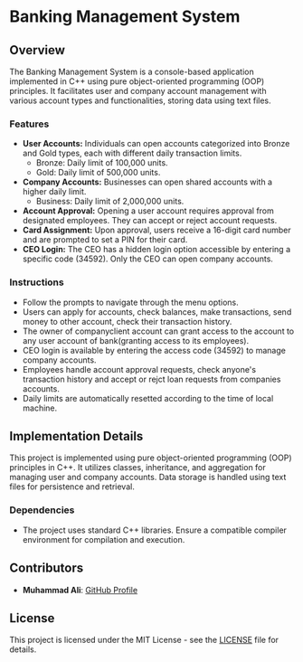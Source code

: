 # Banking Management System

## Overview

The Banking Management System is a console-based application implemented in C++ using pure object-oriented programming (OOP) principles. It facilitates user and company account management with various account types and functionalities, storing data using text files.

### Features

- **User Accounts:** Individuals can open accounts categorized into Bronze and Gold types, each with different daily transaction limits.
  - Bronze: Daily limit of 100,000 units.
  - Gold: Daily limit of 500,000 units.
- **Company Accounts:** Businesses can open shared accounts with a higher daily limit.
  - Business: Daily limit of 2,000,000 units.
- **Account Approval:** Opening a user account requires approval from designated employees. They can accept or reject account requests.
- **Card Assignment:** Upon approval, users receive a 16-digit card number and are prompted to set a PIN for their card.
- **CEO Login:** The CEO has a hidden login option accessible by entering a specific code (34592). Only the CEO can open company accounts.

### Instructions

- Follow the prompts to navigate through the menu options.
- Users can apply for accounts, check balances, make transactions, send money to other account, check their transaction history.
- The owner of companyclient account can grant access to the account to any user account of bank(granting access to its employees).
- CEO login is available by entering the access code (34592) to manage company accounts.
- Employees handle account approval requests, check anyone's transaction history and accept or rejct loan requests from companies accounts.
- Daily limits are automatically resetted according to the time of local machine.

## Implementation Details

This project is implemented using pure object-oriented programming (OOP) principles in C++. It utilizes classes, inheritance, and aggregation for managing user and company accounts. Data storage is handled using text files for persistence and retrieval.

### Dependencies

- The project uses standard C++ libraries. Ensure a compatible compiler environment for compilation and execution.

## Contributors

- **Muhammad Ali**: [GitHub Profile](https://github.com/MuhammadAli990)

## License

This project is licensed under the MIT License - see the [LICENSE](LICENSE) file for details.
